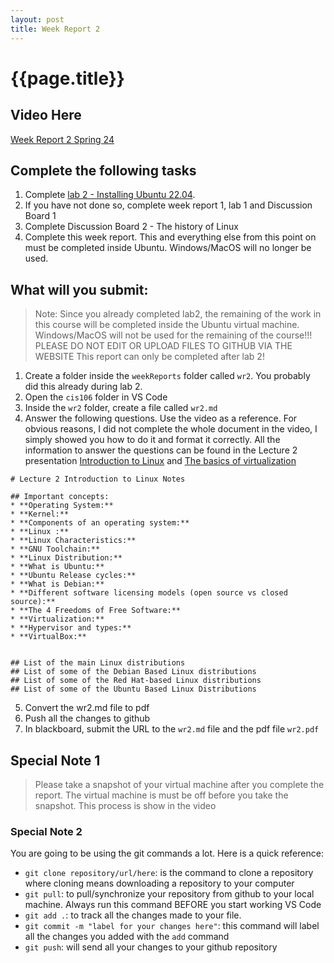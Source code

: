 ```yaml
---
layout: post
title: Week Report 2
---
```



# {{page.title}}

## Video Here
[Week Report 2 Spring 24](https://youtu.be/f2EX7mVWzT4)

## Complete the following tasks
1. Complete [lab 2 - Installing Ubuntu 22.04](https://cis106.com/labs/lab2/).
2. If you have not done so, complete week report 1, lab 1 and Discussion Board 1
3. Complete Discussion Board 2 - The history of Linux
4. Complete this week report. This and everything else from this point on must be completed inside Ubuntu. Windows/MacOS will no longer be used.


## What will you submit:
> Note: 
> Since you already completed lab2, the remaining of the work in this course will be completed inside the Ubuntu virtual machine. Windows/MacOS will not be used for the remaining of the course!!! PLEASE DO NOT EDIT OR UPLOAD FILES TO GITHUB VIA THE WEBSITE
> This report can only be completed after lab 2!

1. Create a folder inside the `weekReports` folder called `wr2`. You probably did this already during lab 2.
2. Open the `cis106` folder in VS Code
3. Inside the `wr2` folder, create a file called `wr2.md`
4. Answer the following questions. Use the video as a reference. For obvious reasons, I did not complete the whole document in the video, I simply showed you how to do it and format it correctly. All the information to answer the questions can be found in the Lecture 2 presentation [Introduction to Linux](https://rapurl.live/dbx) and [The basics of virtualization](https://rapurl.live/bt7)

 ```
# Lecture 2 Introduction to Linux Notes

## Important concepts:
* **Operating System:**
* **Kernel:**
* **Components of an operating system:**
* **Linux :**
* **Linux Characteristics:**
* **GNU Toolchain:**
* **Linux Distribution:**
* **What is Ubuntu:**
* **Ubuntu Release cycles:**
* **What is Debian:**
* **Different software licensing models (open source vs closed source):**
* **The 4 Freedoms of Free Software:**
* **Virtualization:**
* **Hypervisor and types:**
* **VirtualBox:**


## List of the main Linux distributions
## List of some of the Debian Based Linux distributions
## List of some of the Red Hat-based Linux distributions
## List of some of the Ubuntu Based Linux Distributions
```

5. Convert the wr2.md file to pdf
6. Push all the changes to github
7. In blackboard, submit the URL to the `wr2.md` file and the pdf file `wr2.pdf`

## Special Note 1
> Please take a snapshot of your virtual machine after you complete the report. The virtual machine is must be off before you take the snapshot. This process is show in the video

### Special Note 2
You are going to be using the git commands a lot. Here is a quick reference:
* `git clone repository/url/here`: is the command to clone a repository where cloning means downloading a repository to your computer
* `git pull`: to pull/synchronize your repository from github to your local machine. Always run this command BEFORE you start working VS Code
* `git add .`: to track all the changes made to your file. 
* `git commit -m "label for your changes here"`: this command will label all the changes you added with the `add` command
* `git push`: will send all your changes to your github repository